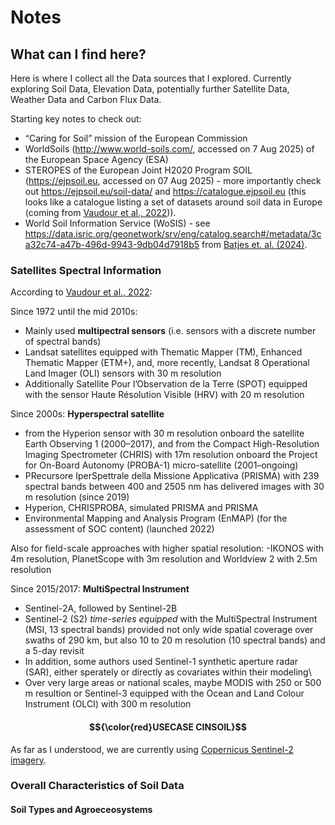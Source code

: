 # Notes

## What can I find here? 

Here is where I collect all the Data sources that I explored. Currently exploring Soil Data, Elevation Data, potentially further Satellite Data, Weather Data and Carbon Flux Data. 


Starting key notes to check out: 
- “Caring for Soil” mission of the European Commission
- WorldSoils (http://www.world-soils.com/, accessed on 7 Aug 2025) of the European Space Agency (ESA)
- STEROPES of the European Joint H2020 Program SOIL (https://ejpsoil.eu, accessed on 07 Aug 2025) - more importantly check out https://ejpsoil.eu/soil-data/ and https://catalogue.ejpsoil.eu (this looks like a catalogue listing a set of datasets around soil data in Europe (coming from [Vaudour et al., 2022](../papers/Vaudour_et_al_2022.pdf))).
- World Soil Information Service (WoSIS) - see https://data.isric.org/geonetwork/srv/eng/catalog.search#/metadata/3ca32c74-a47b-496d-9943-9db04d7918b5 from [Batjes et. al. (2024)](../papers/Batjes_2024.pdf).




### Satellites Spectral Information 
According to [Vaudour et al., 2022](../papers/Vaudour_et_al_2022.pdf):

Since 1972 until the mid 2010s: 
- Mainly used __multipectral sensors__ (i.e. sensors with a discrete number of spectral bands)
- Landsat satellites equipped with Thematic Mapper (TM), Enhanced Thematic Mapper (ETM+), and, more recently, Landsat 8 Operational Land Imager (OLI) sensors with 30 m resolution
- Additionally Satellite Pour l’Observation de la Terre (SPOT) equipped with the sensor Haute Résolution Visible (HRV) with 20 m resolution


Since 2000s: __Hyperspectral satellite__ 
-  from the Hyperion sensor with 30 m resolution onboard the satellite Earth Observing 1 (2000–2017), and from the Compact High-Resolution Imaging Spectrometer (CHRIS) with 17m resolution onboard the Project for On-Board Autonomy (PROBA-1) micro-satellite (2001–ongoing)
- PRecursore IperSpettrale della Missione Applicativa (PRISMA) with 239 spectral bands between 400 and 2505 nm has delivered images with 30 m resolution (since 2019)
- Hyperion, CHRISPROBA, simulated PRISMA and PRISMA 
- Environmental Mapping and Analysis Program (EnMAP) (for the assessment of SOC content) (launched 2022)

Also for field-scale approaches with higher spatial resolution:
-IKONOS with 4m resolution, PlanetScope with 3m resolution and Worldview 2 with 2.5m resolution

Since 2015/2017: __MultiSpectral Instrument__ 
- Sentinel-2A, followed by Sentinel-2B 
- Sentinel-2 (S2) _time-series equipped_ with the MultiSpectral Instrument (MSI, 13 spectral bands) provided not only wide spatial coverage over swaths of 290 km, but also 10 to 20 m resolution (10 spectral bands) and a 5-day revisit
- In addition, some authors used Sentinel-1 synthetic aperture radar (SAR), either sperately or directly as covariates within their modeling\
- Over very large areas or national scales, maybe MODIS with 250 or 500 m resultion or Sentinel-3 equipped with the Ocean and Land Colour Instrument (OLCI) with 300 m resolution


#### $${\color{red}USECASE CINSOIL}$$

As far as I understood, we are currently using [Copernicus Sentinel-2 imagery](https://sentinels.copernicus.eu/web/sentinel/sentinel-data-access/sentinel-products/copernicus-sentinel-2-msi-level-2h-and-level-2f-1).

### Overall Characteristics of Soil Data

#### Soil Types and Agroeceosystems 

